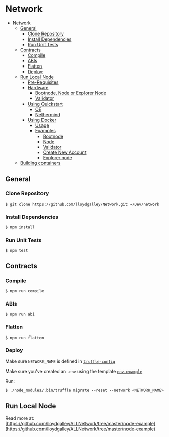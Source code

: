# Network

- [Network](#network)
  - [General](#general)
    - [Clone Repository](#clone-repository)
    - [Install Dependencies](#install-dependencies)
    - [Run Unit Tests](#run-unit-tests)
  - [Contracts](#contracts)
    - [Compile](#compile)
    - [ABIs](#abis)
    - [Flatten](#flatten)
    - [Deploy](#deploy)
  - [Run Local Node](#run-local-node)
    - [Pre-Requisites](#pre-requisites)
    - [Hardware](#hardware)
        - [Bootnode, Node or Explorer Node](#bootnode-node-or-explorer-node)
        - [Validator](#validator)
    - [Using Quickstart](#using-quickstart)
      - [OE](#oe)
      - [Nethermind](#nethermind)
    - [Using Docker](#using-docker)
      - [Usage](#usage)
      - [Examples](#examples)
        - [Bootnode](#bootnode)
        - [Node](#node)
        - [Validator](#validator-1)
        - [Create New Account](#create-new-account)
        - [Explorer node](#explorer-node)
  - [Building containers](#building-containers)

## General
### Clone Repository
```
$ git clone https://github.com/lloydgalley/Network.git ~/Dev/network
```

### Install Dependencies
```
$ npm install
```

### Run Unit Tests
```
$ npm test
```

## Contracts
### Compile
```
$ npm run compile
```

### ABIs
```
$ npm run abi
```

### Flatten
```
$ npm run flatten
```

### Deploy
Make sure `NETWORK_NAME` is defined in [`truffle-config`](https://github.com/lloydgalley/network/blob/master/truffle-config.js)

Make sure you've created an `.env` using the template [`env.example`](https://github.com/lloydgalley/network/blob/master/.env.example)

Run:

```
$ ./node_modules/.bin/truffle migrate --reset --network <NETWORK_NAME>
```

## Run Local Node

Read more at: [https://github.com/lloydgalley/ALLNetwork/tree/master/node-example](https://github.com/lloydgalley/ALLNetwork/tree/master/node-example)